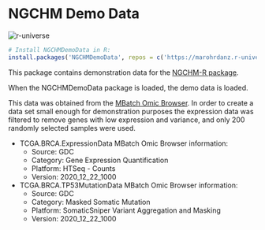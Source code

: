 # NGCHM Demo Data


![r-universe](https://marohrdanz.r-universe.dev/badges/NGCHMDemoData?scale=1.4&color=green&style=flat)

```r
# Install NGCHMDemoData in R:
install.packages('NGCHMDemoData', repos = c('https://marohrdanz.r-universe.dev', 'https://cloud.r-project.org'))
```

This package contains demonstration data for the 
[NGCHM-R package](https://github.com/MD-Anderson-Bioinformatics/NGCHM-R). 

When the NGCHMDemoData package is loaded, the demo data is loaded.

This data was obtained from the [MBatch Omic Browser](https://bioinformatics.mdanderson.org/MQA/).
In order to create a data set small enough for demonstration purposes the expression data was filtered
to remove genes with low expression and variance, and only 200 randomly selected samples were used.

- TCGA.BRCA.ExpressionData MBatch Omic Browser information:
  - Source: GDC
  - Category: Gene Expression Quantification
  - Platform: HTSeq - Counts
  - Version: 2020_12_22_1000
- TCGA.BRCA.TP53MutationData MBatch Omic Browser information:
  - Source: GDC
  - Category: Masked Somatic Mutation
  - Platform: SomaticSniper Variant Aggregation and Masking
  - Version: 2020_12_22_1000


